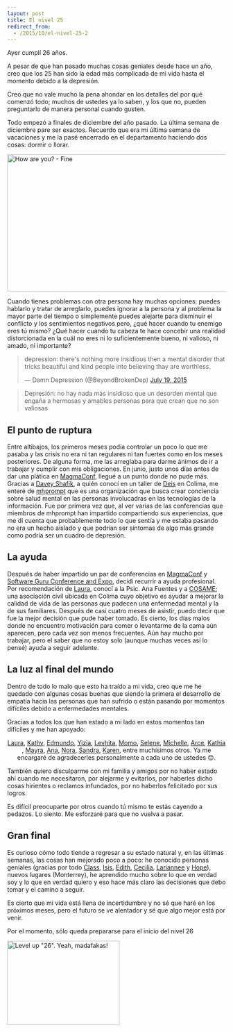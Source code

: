 ```yaml
---
layout: post
title: El nivel 25
redirect_from:
  - /2015/10/el-nivel-25-2
---
```


Ayer cumplí 26 años.

A pesar de que han pasado muchas cosas geniales desde hace un año, creo que los 25 han sido la edad más complicada de mi vida hasta el momento debido a la depresión.

Creo que no vale mucho la pena ahondar en los detalles del por qué comenzó todo; muchos de ustedes ya lo saben, y los que no, pueden preguntarlo de manera personal cuando gusten.

Todo empezó a finales de diciembre del año pasado. La última semana de diciembre pare ser exactos. Recuerdo que era mi última semana de vacaciones y me la pasé encerrado en el departamento haciendo dos cosas: dormir o llorar.

<img class="wp-image-762 size-full" src="https://blog.ferperales.net/wp-content/uploads/2015/10/fine.jpg" alt="How are you? - Fine" width="513" height="316" />

Cuando tienes problemas con otra persona hay muchas opciones: puedes hablarlo y tratar de arreglarlo, puedes ignorar a la persona y al problema la mayor parte del tiempo o simplemente puedes alejarte para disminuir el conflicto y los sentimientos negativos pero, ¿qué hacer cuando tu enemigo eres tú mismo? ¿Qué hacer cuando tu cabeza te hace concebir una realidad distorcionada en la cuál no eres ni lo suficientemente bueno, ni valioso, ni amado, ni importante?

<blockquote class="twitter-tweet tw-align-center" lang="en">
<p dir="ltr" lang="en">depression: there's nothing more insidious then a mental disorder that tricks beautiful and kind people into believing thay are worthless.</p>
— Damn Depression (@BeyondBrokenDep) <a href="https://twitter.com/BeyondBrokenDep/status/622694126014889985">July 19, 2015</a></blockquote>

<script src="//platform.twitter.com/widgets.js" async="" charset="utf-8"></script>

> Depresión: no hay nada más insidioso que un desorden mental que engaña a hermosas y amables personas para que crean que no son valiosas

## El punto de ruptura

Entre altibajos, los primeros meses podía controlar un poco lo que me pasaba y las crisis no era ni tan regulares ni tan fuertes como en los meses posteriores. De alguna forma, me las arreglaba para darme ánimos de ir a trabajar y cumplir con mis obligaciones. En junio, justo unos días antes de dar una plática en <a href="https://magmaconf.com" target="_blank">MagmaConf</a>, llegué a un punto donde no pude más. Gracias a <a class="ProfileNameTruncated-link u-textInheritColor js-nav js-action-profile-name" href="https://twitter.com/dshafik" data-aria-label-part="">Davey Shafik</a>, a quién conocí en un taller de <a href="https://deis.io" target="_blank">Deis</a> en Colima, me enteré de <a href="https://mhprompt.org" target="_blank">mhprompt</a> que es una organización que busca crear conciencia sobre salud mental en las personas involucadras en las tecnologías de la información. Fue por primera vez que, al ver varias de las conferencias que miembros de mhprompt han impartido compartiendo sus experiencias, que me di cuenta que probablemente todo lo que sentía y me estaba pasando no era un hecho aislado y que podrían ser síntomas de algo más grande como podría ser un cuadro de depresión.

## La ayuda

Después de haber impartido un par de conferencias en <a href="https://magmaconf.com" target="_blank">MagmaConf</a> y <a href="https://sg.com.mx/sgce" target="_blank">Software Guru Conference and Expo</a>, decidí recurrir a ayuda profesional. Por recomendación de <a href="https://twitter.com/lauraIbaVe" target="_blank">Laura</a>, conocí a la Psic. Ana Fuentes y a <a href="https://twitter.com/cosameac" target="_blank">COSAME</a>; una asociación civil ubicada en Colima cuyo objetivo es ayudar a mejorar la calidad de vida de las personas que padecen una enfermedad mental y la de sus familiares. Después de casi cuatro meses de asistir, puedo decir que fue la mejor decisión que pude haber tomado. Es cierto, los días malos donde no encuentro motivación para comer o levantarme de la cama aún aparecen, pero cada vez son menos frecuentes. Aún hay mucho por trabajar, pero el saber que no estoy solo (aunque muchas veces así lo pensé) ayuda a seguir adelante.

## La luz al final del mundo

Dentro de todo lo malo que esto ha traído a mi vida, creo que me he quedado con algunas cosas buenas que siendo la primera el desarrollo de empatía hacia las personas que han sufrido o están pasando por momentos difīciles debido a enfermedades mentales.

Gracias a todos los que han estado a mi lado en estos momentos tan difíciles y me han apoyado:

<p style="text-align: center;"><a href="https://twitter.com/lauraIbaVe" target="_blank">Laura</a>, <a href="https://twitter.com/katiejmz" target="_blank">Kathy</a>, <a href="https://twitter.com/sevavolverloca" target="_blank">Edmundo</a>, <a href="https://twitter.com/mlkvn" target="_blank">Yizia</a>, <a href="https://twitter.com/levhita" target="_blank">Levhita</a>, <a href="https://twitter.com/miawmomo" target="_blank">Momo</a>, <a href="https://twitter.com/tuwerapreciosa" target="_blank">Selene</a>, <a href="https://twitter.com/nmicht" target="_blank">Michelle</a>, <a href="https://twitter.com/arce_requena" target="_blank">Arce</a>, <a href="https://twitter.com/kathriotgrrl" target="_blank">Kathia</a>, <a href="https://twitter.com/laiiky" target="_blank">Mayra</a>, <a href="https://twitter.com/anymoto" target="_blank">Ana</a>, <a href="https://twitter.com/aromaron" target="_blank">Nora</a>, <a href="https://twitter.com/sandrely26" target="_blank">Sandra</a>, <a href="https://twitter.com/anyvelnz" target="_blank">Karen</a>, entre muchísimos otros. Ya me encargaré de agradecerles personalmente a cada uno de ustedes 😊.</p>

También quiero disculparme con mi familia y amigos por no haber estado ahí cuando me necesitaron, por alejarme y evitarlos, por haberles dicho cosas hirientes o reclamos infundados, por no haberlos felicitado por sus logros.

Es difícil preocuparte por otros cuando tú mismo te estás cayendo a pedazos. Lo siento. Me esforzaré para que no vuelva a pasar.

## Gran final

Es curioso cómo todo tiende a regresar a su estado natural y, en las últimas semanas, las cosas han mejorado poco a poco: he conocido personas geniales (gracias por todo <a href="https://twitter.com/classidia" target="_blank">Class</a>, <a href="https://twitter.com/isirina" target="_blank">Isis</a>, <a href="https://twitter.com/bittersweet616" target="_blank">Edith</a>, <a href="https://twitter.com/dianaceci_lia" target="_blank">Cecilia</a>, <a href="https://twitter.com/lariannee" target="_blank">Lariannee</a> y <a href="https://twitter.com/niurkahope" target="_blank">Hope</a>), nuevos lugares (Monterrey), he aprendido mucho sobre lo que en verdad soy y lo que en verdad quiero y eso hace más claro las decisiones que debo tomar y el camino a seguir.

Es cierto que mi vida está llena de incertidumbre y no sé que haré en los próximos meses, pero el futuro se ve alentador y sé que algo mejor está por venir.

Por el momento, sólo queda prepararse para el inicio del nivel 26

<img src="https://blog.ferperales.net/wp-content/uploads/2015/10/lvl26.jpeg" alt='Level up "26". Yeah, madafakas!' width="259" height="194" />
